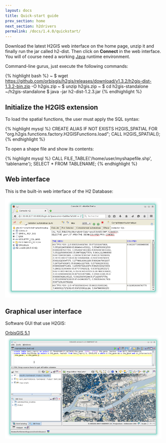 ```yaml
---
layout: docs
title: Quick-start guide
prev_section: home
next_section: h2drivers
permalink: /docs/1.4.0/quickstart/
---
```


Download the latest H2GIS web interface on the home page, unzip it and finally run the jar called h2-dist. Then click on **Connect** in the web interface. You
will of course need a working [Java][] runtime environment.

Command-line gurus, just execute the following commands:

{% highlight bash %}
~ $ wget https://github.com/orbisgis/h2gis/releases/download/v1.3.2/h2gis-dist-1.3.2-bin.zip -O h2gis.zip
~ $ unzip h2gis.zip
~ $ cd h2gis-standalone
~/h2gis-standalone $ java -jar h2-dist-1.2.3.jar
{% endhighlight %}

## Initialize the H2GIS extension

To load the spatial functions, the user must apply the SQL syntax:

{% highlight mysql %}
CREATE ALIAS IF NOT EXISTS H2GIS_SPATIAL FOR "org.h2gis.functions.factory.H2GISFunctions.load";
CALL H2GIS_SPATIAL();
{% endhighlight %}

To open a shape file and show its contents:

{% highlight mysql %}
CALL FILE_TABLE('/home/user/myshapefile.shp', 'tablename');
SELECT * FROM TABLENAME;
{% endhighlight %}

## Web interface

This is the built-in web interface of the H2 Database:

<img class="displayed" src="../getting-started/screenshot_h2gui.png"/>

## Graphical user interface

Software GUI that use H2GIS:

<a href="http://www.orbisgis.org" target="_blank">OrbisGIS 5.1
<img class="displayed" src="../getting-started/screenshot_wms.png"/></a>


[Java]: http://java.com/en/download/index.jsp
